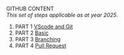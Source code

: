 GITHUB CONTENT  
*This set of steps applicable as at year 2025*.

1. PART 1 [VScode and Git](/1VSCODE.md)
2. PART 2 [Basic](/2BASIC.md)
3. PART 3 [Branching](/3BRANCHING.md)
4. PART 4 [Pull Request](/4PULLREQ.md)